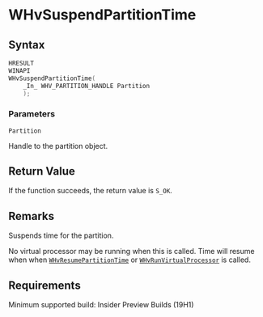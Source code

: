 # WHvSuspendPartitionTime

## Syntax

```C
HRESULT
WINAPI
WHvSuspendPartitionTime(
    _In_ WHV_PARTITION_HANDLE Partition
    );
```

### Parameters

`Partition`

Handle to the partition object.

## Return Value

If the function succeeds, the return value is `S_OK`.  

## Remarks

Suspends time for the partition.

No virtual processor may be running when this is called.  Time will resume when when [`WHvResumePartitionTime`](WHvResumePartitionTime.md) or
[`WHvRunVirtualProcessor`](WHvRunVirtualProcessor.md) is called.

## Requirements

Minimum supported build:    Insider Preview Builds (19H1)